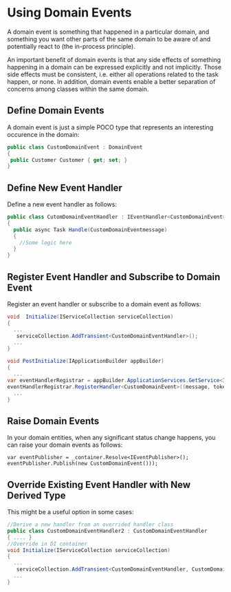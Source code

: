 # Using Domain Events

A domain event is something that happened in a particular domain, and something you want other parts of the same domain to be aware of and potentially react to (the in-process principle).

An important benefit of domain events is that any side effects of something happening in a domain can be expressed explicitly and not implicitly. Those side effects must be consistent, i.e. either all operations related to the task happen, or none. In addition, domain events enable a better separation of concerns among classes within the same domain.

## Define Domain Events

A domain event is just a simple POCO type that represents an interesting occurence in the domain:

```csharp
public class CustomDomainEvent : DomainEvent
{
 public Customer Customer { get; set; }
}
```

## Define New Event Handler 

Define a new event handler as follows:

```csharp
public class CutomDomainEventHandler : IEventHandler<CustomDomainEvent>
{
  public async Task Handle(CustomDomainEventmessage)
  {
    //Some logic here
  }
}
```

## Register Event Handler and Subscribe to Domain Event

Register an event handler or subscribe to a domain event as follows:

```csharp
void  Initialize(IServiceCollection serviceCollection)
{
  ...
   serviceCollection.AddTransient<CustomDomainEventHandler>();
  ...
}

void PostInitialize(IApplicationBuilder appBuilder)
{
  ...
var eventHandlerRegistrar = appBuilder.ApplicationServices.GetService<IHandlerRegistrar>();
eventHandlerRegistrar.RegisterHandler<CustomDomainEvent>((message, token) => appBuilder.ApplicationServices.GetService<CustomDomainEventHandler>().Handle(message));
  ...
}
```

## Raise Domain Events

In your domain entities, when any significant status change happens, you can raise your domain events as follows:

```
var eventPublisher = _container.Resolve<IEventPublisher>();
eventPublisher.Publish(new CustomDomainEvent()));
```

## Override Existing Event Handler with New Derived Type

This might be a useful option in some cases:

```csharp
//Derive a new handler from an overrided handler class
public class CustomDomainEventHandler2 : CustomDomainEventHandler
{ .... }
//Override in DI container
void Initialize(IServiceCollection serviceCollection)
{
  ...
   serviceCollection.AddTransient<CustomDomainEventHandler, CustomDomainEventHandler2>();
  ...
}
```
